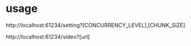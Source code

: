 # usage
http://localhost:61234/setting?[CONCURRENCY_LEVEL],[CHUNK_SIZE]

http://localhost:61234/video?[url]
